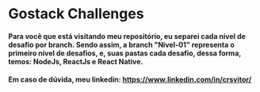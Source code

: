 # Gostack Challenges

#### Para você que está visitando meu repositório, eu separei cada nível de desafio por branch. Sendo assim, a branch "Nivel-01" representa o primeiro nível de desafios, e, suas pastas cada desafio, dessa forma, temos: NodeJs, ReactJs e React Native.

#### Em caso de dúvida, meu linkedin: https://www.linkedin.com/in/crsvitor/
